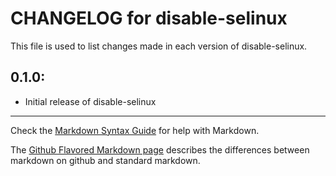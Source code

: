 # CHANGELOG for disable-selinux

This file is used to list changes made in each version of disable-selinux.

## 0.1.0:

* Initial release of disable-selinux

- - -
Check the [Markdown Syntax Guide](http://daringfireball.net/projects/markdown/syntax) for help with Markdown.

The [Github Flavored Markdown page](http://github.github.com/github-flavored-markdown/) describes the differences between markdown on github and standard markdown.
